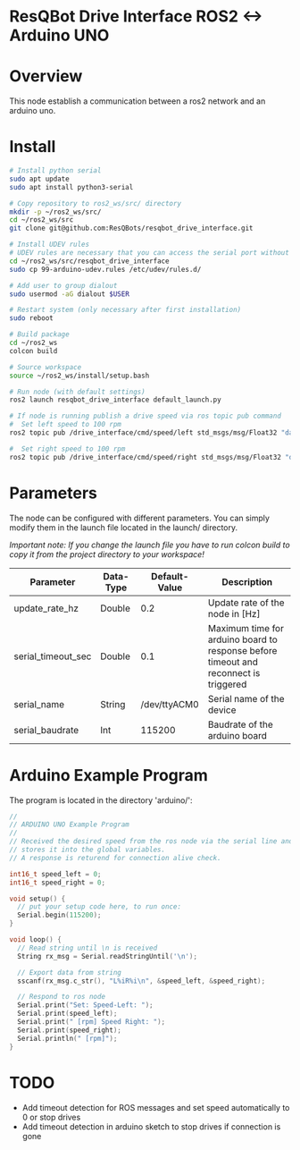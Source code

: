 # ResQBot Drive Interface ROS2 <-> Arduino UNO

# Overview

This node establish a communication between a ros2 network and an arduino uno.

# Install

```bash
# Install python serial
sudo apt update
sudo apt install python3-serial

# Copy repository to ros2_ws/src/ directory
mkdir -p ~/ros2_ws/src/
cd ~/ros2_ws/src
git clone git@github.com:ResQBots/resqbot_drive_interface.git

# Install UDEV rules
# UDEV rules are necessary that you can access the serial port without an additonal command
cd ~/ros2_ws/src/resqbot_drive_interface
sudo cp 99-arduino-udev.rules /etc/udev/rules.d/

# Add user to group dialout
sudo usermod -aG dialout $USER

# Restart system (only necessary after first installation)
sudo reboot

# Build package
cd ~/ros2_ws
colcon build

# Source workspace 
source ~/ros2_ws/install/setup.bash

# Run node (with default settings)
ros2 launch resqbot_drive_interface default_launch.py

# If node is running publish a drive speed via ros topic pub command
#  Set left speed to 100 rpm
ros2 topic pub /drive_interface/cmd/speed/left std_msgs/msg/Float32 "data: 100.0"

#  Set right speed to 100 rpm
ros2 topic pub /drive_interface/cmd/speed/right std_msgs/msg/Float32 "data: 100.0"
```

# Parameters

The node can be configured with different parameters. You can simply modify them in the launch file located in the launch/ directory.

*Important note: If you change the launch file you have to run colcon build to copy it from the project directory to your workspace!*

|Parameter|Data-Type|Default-Value|Description|
|-|-|-|-
|update_rate_hz     | Double    | 0.2           | Update rate of the node in [Hz] |
|serial_timeout_sec | Double    | 0.1           | Maximum time for arduino board to response before timeout and reconnect is triggered |
|serial_name        | String    | /dev/ttyACM0  | Serial name of the device |
|serial_baudrate    | Int       | 115200        | Baudrate of the arduino board |

# Arduino Example Program

The program is located in the directory 'arduino/':

```C
//
// ARDUINO UNO Example Program
//
// Received the desired speed from the ros node via the serial line and
// stores it into the global variables. 
// A response is returend for connection alive check.

int16_t speed_left = 0;
int16_t speed_right = 0;

void setup() {
  // put your setup code here, to run once:
  Serial.begin(115200);
}

void loop() {
  // Read string until \n is received
  String rx_msg = Serial.readStringUntil('\n');

  // Export data from string
  sscanf(rx_msg.c_str(), "L%iR%i\n", &speed_left, &speed_right);

  // Respond to ros node
  Serial.print("Set: Speed-Left: ");
  Serial.print(speed_left);
  Serial.print(" [rpm] Speed Right: ");
  Serial.print(speed_right);
  Serial.println(" [rpm]");
}
```

# TODO

- Add timeout detection for ROS messages and set speed automatically to 0 or stop drives
- Add timeout detection in arduino sketch to stop drives if connection is gone
